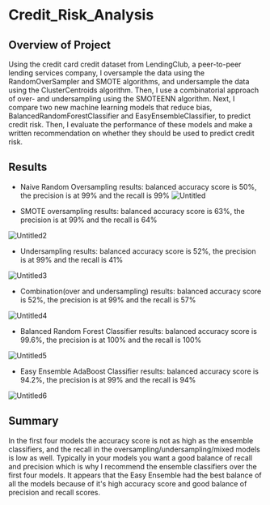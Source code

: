 # Credit_Risk_Analysis

## Overview of Project
Using the credit card credit dataset from LendingClub, a peer-to-peer lending services company, I oversample the data using the RandomOverSampler and SMOTE algorithms, and undersample the data using the ClusterCentroids algorithm. Then, I use a combinatorial approach of over- and undersampling using the SMOTEENN algorithm. Next, I compare two new machine learning models that reduce bias, BalancedRandomForestClassifier and EasyEnsembleClassifier, to predict credit risk. Then, I evaluate the performance of these models and make a written recommendation on whether they should be used to predict credit risk.


## Results

- Naive Random Oversampling results: balanced accuracy score is 50%, the precision is at 99% and the recall is 99%
![Untitled](https://user-images.githubusercontent.com/38533045/140630059-0bf818f4-110c-4bc6-9181-c22d6b3e0cd9.png)


- SMOTE oversampling results: balanced accuracy score is 63%, the precision is at 99% and the recall is 64%

![Untitled2](https://user-images.githubusercontent.com/38533045/140630086-57f7d058-d9ed-45cd-b807-a9b3b41885aa.png)


- Undersampling results: balanced accuracy score is 52%, the precision is at 99% and the recall is 41%

![Untitled3](https://user-images.githubusercontent.com/38533045/140630163-c58c8624-600c-40ee-80dc-1d4bfa94c7eb.png)

- Combination(over and undersampling) results: balanced accuracy score is 52%, the precision is at 99% and the recall is 57%

![Untitled4](https://user-images.githubusercontent.com/38533045/140630196-2f663d55-e9c4-450b-ad76-e3fd0da7802e.png)


- Balanced Random Forest Classifier results: balanced accuracy score is 99.6%, the precision is at 100% and the recall is 100%

![Untitled5](https://user-images.githubusercontent.com/38533045/140630255-0f61eba4-a22f-4146-b4b7-7d2f7f50c705.png)



- Easy Ensemble AdaBoost Classifier results: balanced accuracy score is 94.2%, the precision is at 99% and the recall is 94%

![Untitled6](https://user-images.githubusercontent.com/38533045/140630310-3fe0bc8e-653a-4172-a9d3-1b5cac3b69d3.png)



## Summary
 In the first four models the accuracy score is not as high as the ensemble classifiers, and the recall in the oversampling/undersampling/mixed models is low as well. Typically in your models you want a good balance of recall and precision which is why I recommend the ensemble classifiers over the first four models. It appears that the Easy Ensemble had the best balance of all the models because of it's high accuracy score and good balance of precision and recall scores.
